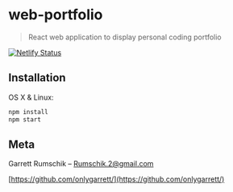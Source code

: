 # web-portfolio
> React web application to display personal coding portfolio
> 
[![Netlify Status](https://api.netlify.com/api/v1/badges/44b077ab-b297-4a53-a77d-a2fe432e8d01/deploy-status)](https://app.netlify.com/sites/jeedev/deploys)

## Installation

OS X & Linux:

```sh
npm install
npm start
```

## Meta

Garrett Rumschik – Rumschik.2@gmail.com

[https://github.com/onlygarrett/](https://github.com/onlygarrett/)
